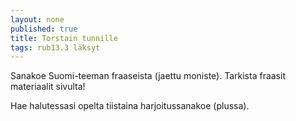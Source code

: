 ```yaml
---
layout: none
published: true
title: Torstain tunnille
tags: rub13.3 läksyt
---
```

Sanakoe Suomi-teeman fraaseista (jaettu moniste). Tarkista fraasit materiaalit sivulta!

Hae halutessasi opelta tiistaina harjoitussanakoe (plussa).


